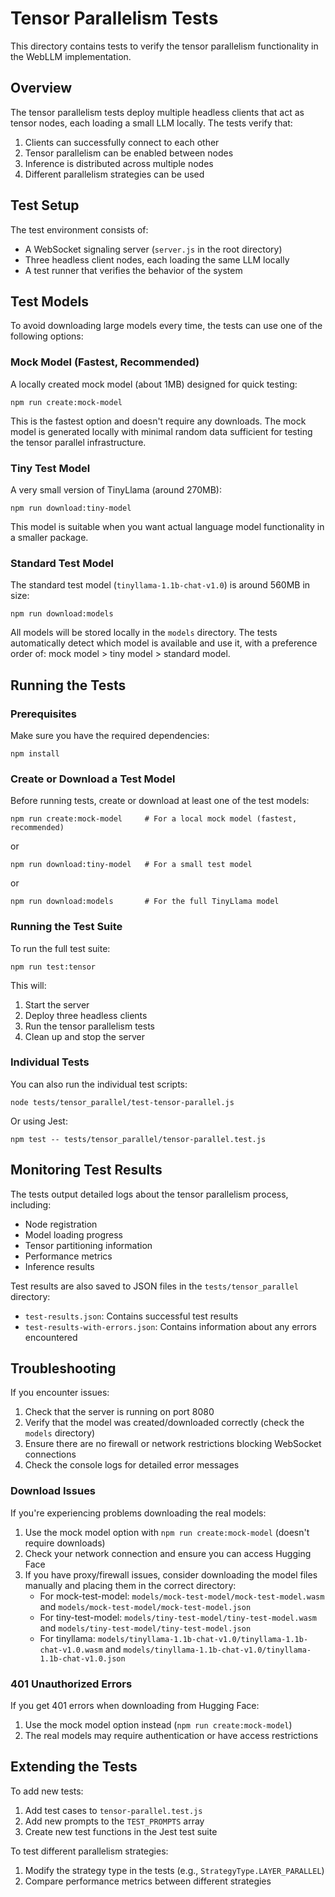 # Tensor Parallelism Tests

This directory contains tests to verify the tensor parallelism functionality in the WebLLM implementation.

## Overview

The tensor parallelism tests deploy multiple headless clients that act as tensor nodes, each loading a small LLM locally. The tests verify that:
1. Clients can successfully connect to each other
2. Tensor parallelism can be enabled between nodes
3. Inference is distributed across multiple nodes
4. Different parallelism strategies can be used

## Test Setup

The test environment consists of:
- A WebSocket signaling server (`server.js` in the root directory)
- Three headless client nodes, each loading the same LLM locally
- A test runner that verifies the behavior of the system

## Test Models

To avoid downloading large models every time, the tests can use one of the following options:

### Mock Model (Fastest, Recommended)

A locally created mock model (about 1MB) designed for quick testing:

```
npm run create:mock-model
```

This is the fastest option and doesn't require any downloads. The mock model is generated locally with minimal random data sufficient for testing the tensor parallel infrastructure.

### Tiny Test Model

A very small version of TinyLlama (around 270MB):

```
npm run download:tiny-model
```

This model is suitable when you want actual language model functionality in a smaller package.

### Standard Test Model

The standard test model (`tinyllama-1.1b-chat-v1.0`) is around 560MB in size:

```
npm run download:models
```

All models will be stored locally in the `models` directory. The tests automatically detect which model is available and use it, with a preference order of: mock model > tiny model > standard model.

## Running the Tests

### Prerequisites

Make sure you have the required dependencies:

```
npm install
```

### Create or Download a Test Model

Before running tests, create or download at least one of the test models:

```
npm run create:mock-model     # For a local mock model (fastest, recommended)
```

or

```
npm run download:tiny-model   # For a small test model
```

or

```
npm run download:models       # For the full TinyLlama model
```

### Running the Test Suite

To run the full test suite:

```
npm run test:tensor
```

This will:
1. Start the server
2. Deploy three headless clients
3. Run the tensor parallelism tests
4. Clean up and stop the server

### Individual Tests

You can also run the individual test scripts:

```
node tests/tensor_parallel/test-tensor-parallel.js
```

Or using Jest:

```
npm test -- tests/tensor_parallel/tensor-parallel.test.js
```

## Monitoring Test Results

The tests output detailed logs about the tensor parallelism process, including:
- Node registration
- Model loading progress
- Tensor partitioning information
- Performance metrics
- Inference results

Test results are also saved to JSON files in the `tests/tensor_parallel` directory:
- `test-results.json`: Contains successful test results
- `test-results-with-errors.json`: Contains information about any errors encountered

## Troubleshooting

If you encounter issues:

1. Check that the server is running on port 8080
2. Verify that the model was created/downloaded correctly (check the `models` directory)
3. Ensure there are no firewall or network restrictions blocking WebSocket connections
4. Check the console logs for detailed error messages

### Download Issues

If you're experiencing problems downloading the real models:

1. Use the mock model option with `npm run create:mock-model` (doesn't require downloads)
2. Check your network connection and ensure you can access Hugging Face
3. If you have proxy/firewall issues, consider downloading the model files manually and placing them in the correct directory:
   - For mock-test-model: `models/mock-test-model/mock-test-model.wasm` and `models/mock-test-model/mock-test-model.json`
   - For tiny-test-model: `models/tiny-test-model/tiny-test-model.wasm` and `models/tiny-test-model/tiny-test-model.json`
   - For tinyllama: `models/tinyllama-1.1b-chat-v1.0/tinyllama-1.1b-chat-v1.0.wasm` and `models/tinyllama-1.1b-chat-v1.0/tinyllama-1.1b-chat-v1.0.json`

### 401 Unauthorized Errors

If you get 401 errors when downloading from Hugging Face:
1. Use the mock model option instead (`npm run create:mock-model`)
2. The real models may require authentication or have access restrictions

## Extending the Tests

To add new tests:
1. Add test cases to `tensor-parallel.test.js`
2. Add new prompts to the `TEST_PROMPTS` array
3. Create new test functions in the Jest test suite

To test different parallelism strategies:
1. Modify the strategy type in the tests (e.g., `StrategyType.LAYER_PARALLEL`)
2. Compare performance metrics between different strategies 